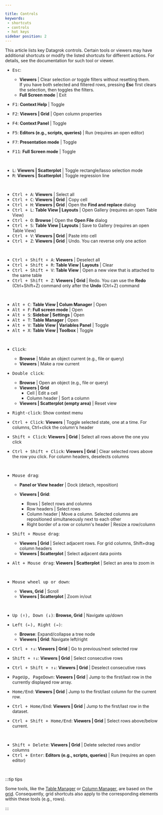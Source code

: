 ```yaml
---

title: Controls
keywords:
 - shortcuts
 - controls
 - hot keys
sidebar position: 2
---
```


This article lists key Datagrok controls. Certain tools
or viewers may have additional shortcuts or modify the listed shortcuts for
different actions. For details, see the documentation for such tool or viewer.

* <kbd>Esc</kbd>:

    * **Viewers** | Clear selection _or_ toggle filters without resetting them. <br/> If
    you have both selected and filtered rows, pressing **Esc** first clears the
    selection, then toggles the filters.
     * **Full Screen mode** | Exit 


* <kbd>F1</kbd>: <b>Context Help</b> | Toggle
* <kbd>F2</kbd>: <b>Viewers | Grid</b> | Open column properties
* <kbd>F4</kbd>: <b>Context Panel</b> | Toggle
* <kbd>F5</kbd>: <b>Editors (e.g., scripts, queries)</b> | Run (requires an open editor)
* <kbd>F7</kbd>: <b>Presentation mode</b> | Toggle
* <kbd>F11</kbd>: <b>Full Screen mode</b> | Toggle  

<!-- Unassigned:
* <kbd>F6</kbd>: --
* <kbd>F3</kbd>: --
* <kbd>F8</kbd>: --
* <kbd>F9</kbd>: --
* <kbd>F10</kbd>: --
-->
<br/>

* <kbd>L</kbd>: <b>Viewers | Scatterplot</b> | Toggle rectangle/lasso selection mode
* <kbd>R</kbd>: <b>Viewers | Scatterplot</b> | Toggle regression line

<br/>

* <kbd>Ctrl + A</kbd>: <b>Viewers</b> | Select all
* <kbd>Ctrl + C</kbd>: <b>Viewers | Grid</b> | Copy cell
* <kbd>Ctrl + H</kbd>: <b>Viewers | Grid </b>| Open the <b>Find and replace</b> dialog 
* <kbd>Ctrl + L</kbd>: <b>Table View | Layouts</b> | Open Gallery (requires an open Table View)
* <kbd>Ctrl + O</kbd>: <b>Browse</b> | Open the <b>Open File</b> dialog
* <kbd>Ctrl + S</kbd>: <b>Table View | Layouts</b> | Save to Gallery (requires an open Table View)
* <kbd>Ctrl + V</kbd>: <b>Viewers | Grid</b> | Paste into cell
* <kbd>Ctrl + Z</kbd>: <b>Viewers | Grid</b> | Undo. You can reverse only one action

<!--
* <kbd>Ctrl + J</kbd>: Viewers | Grid | Undo. You can reverse only one action.
-->
<br/>

* <kbd>Ctrl + Shift + A</kbd>: <b>Viewers</b> | Deselect all
* <kbd>Ctrl + Shift + R</kbd>: <b>Table View | Layouts</b> | Clear
* <kbd>Ctrl + Shift + V</kbd>: <b>Table View</b> | Open a new view that is attached to the same table
* <kbd>Ctrl + Shift + Z</kbd>: <b>Viewers | Grid</b> | Redo. You can use the <b>Redo</b> (Ctrl+Shift+Z) command only after the <b>Undo</b> (Ctrl+Z) command

<br/>

* <kbd>Alt + C</kbd>: <b>Table View | Colum Manager</b> | Open
* <kbd>Alt + F</kbd>: <b>Full screen mode</b> | Open
* <kbd>Alt + S</kbd>: <b>Sidebar | Settings</b> | Open
* <kbd>Alt + T</kbd>: <b>Table Manager</b> | Open
* <kbd>Alt + V</kbd>: <b>Table View | Variables Panel</b> | Toggle
* <kbd>Alt + X</kbd>: <b>Table View | Toolbox</b> | Toggle

<!--
* Alt + Q: Search commands       Not working now
* Alt + I: Tools | Inspector | Open

TBD: Add Alt+ I +R/C to add new row or column 
-->

<br/>

* <kbd>Click</kbd>:

   * **Browse** | Make an object current (e.g., file or query)
   * **Viewers** | Make a row current 

* <kbd>Double click</kbd>: 

   * **Browse** | Open an object (e.g., file or query)
   * **Viewers | Grid** 
     * Cell | Edit a cell
     * Column header | Sort a column
   * **Viewers | Scatterplot (empty area)** | Reset view

* <kbd>Right-click</kbd>: Show context menu
* <kbd>Ctrl + Click</kbd>: <b>Viewers</b> | Toggle selected state, one at a time. For columns, Ctrl+click the column's header
* <kbd>Shift + Click</kbd>: <b>Viewers | Grid</b> | Select all rows above the one you click
* <kbd>Ctrl + Shift + Click</kbd>: <b>Viewers | Grid</b> | Clear selected rows above the row you click. For column headers, deselects columns

<br/>

* <kbd>Mouse drag</kbd>:

  * <b>Panel or View header</b> | Dock (detach, reposition)
  * <b>Viewers | Grid</b>:

    * Rows | Select rows and columns
    * Row headers | Select rows
    * Column header | Move a column. Selected columns
  are repositioned simultaneously next to each other
    * Right border of a row or column's header | Resize a row/column

* <kbd>Shift + Mouse drag</kbd>: 

  * <b>Viewers | Grid</b> | Select adjacent rows. For grid columns, Shift+drag column headers
  * <b>Viewers | Scatterplot</b> | Select adjacent data points

* <kbd>Alt + Mouse drag</kbd>: <b>Viewers | Scatterplot</b> | Select an area to zoom in

<!--  
* <kbd>Ctrl + Shift + Mouse drag</kbd>: <b>Table Manager, Viewers (grid, scatterplot)</b> | ??? not working?
-->

<br/>

* <kbd>Mouse wheel up or down</kbd>:

  * <b>Views, Grid</b> | Scroll
  * <b>Viewers | Scatterplot</b> | Zoom in/out

<br/>

* <kbd>Up (↑), Down (↓)</kbd>: <b>Browse, Grid</b> | Navigate up/down
* <kbd>Left (←), Right (→)</kbd>:

  * <b>Browse</b>: Expand/collapse a tree node
  * <b>Viewers | Grid</b>: Navigate left/right

* <kbd>Ctrl + ↑↓</kbd>: <b>Viewers | Grid</b> | Go to previous/next selected row
* <kbd>Shift + ↑↓</kbd>: <b>Viewers | Grid</b> | Select consecutive rows
* <kbd>Ctrl + Shift + ↑↓</kbd>: <b>Viewers | Grid</b> | Deselect consecutive rows
* <kbd>PageUp, PageDown</kbd>: <b>Viewers | Grid</b> | Jump to the first/last row in the currently displayed row array. 
* <kbd>Home/End</kbd>: <b>Viewers | Grid</b> | Jump to the first/last column for the current row.
* <kbd>Ctrl + Home/End</kbd>: <b>Viewers | Grid</b> | Jump to the first/last row in the dataset.
* <kbd>Ctrl + Shift + Home/End</kbd>: <b>Viewers | Grid</b> | Select rows above/below current.

<br/>

* <kbd>Shift + Delete</kbd>: <b>Viewers | Grid</b> | Delete selected rows and/or columns
* <kbd>Ctrl + Enter</kbd>: <b>Editors (e.g., scripts, queries)</b> | Run (requires an open editor)

<br/>

:::tip tips

Some tools, like the [Table Manager](../navigation/table-manager.md) or 
[Column Manager](../navigation/column-manager.md), are based on the
[grid](../../visualize/viewers/grid.md). Consequently, grid shortcuts 
also apply to the corresponding elements within these tools (e.g., rows).

:::